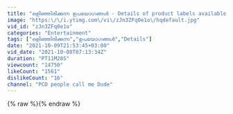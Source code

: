```yaml
---
title: "ഒളിഞ്ഞിരിക്കുന്ന ഉപയോഗങ്ങൾ - Details of product labels available in the market"
image: "https:\/\/i.ytimg.com\/vi\/zJn3ZFq0e1o\/hqdefault.jpg"
vid_id: "zJn3ZFq0e1o"
categories: "Entertainment"
tags: ["ഒളിഞ്ഞിരിക്കുന്ന","ഉപയോഗങ്ങൾ","Details"]
date: "2021-10-09T21:53:45+03:00"
vid_date: "2021-10-08T07:13:34Z"
duration: "PT11M28S"
viewcount: "14750"
likeCount: "1561"
dislikeCount: "16"
channel: "PCD people call me Dude"
---
```

{% raw %}{% endraw %}
